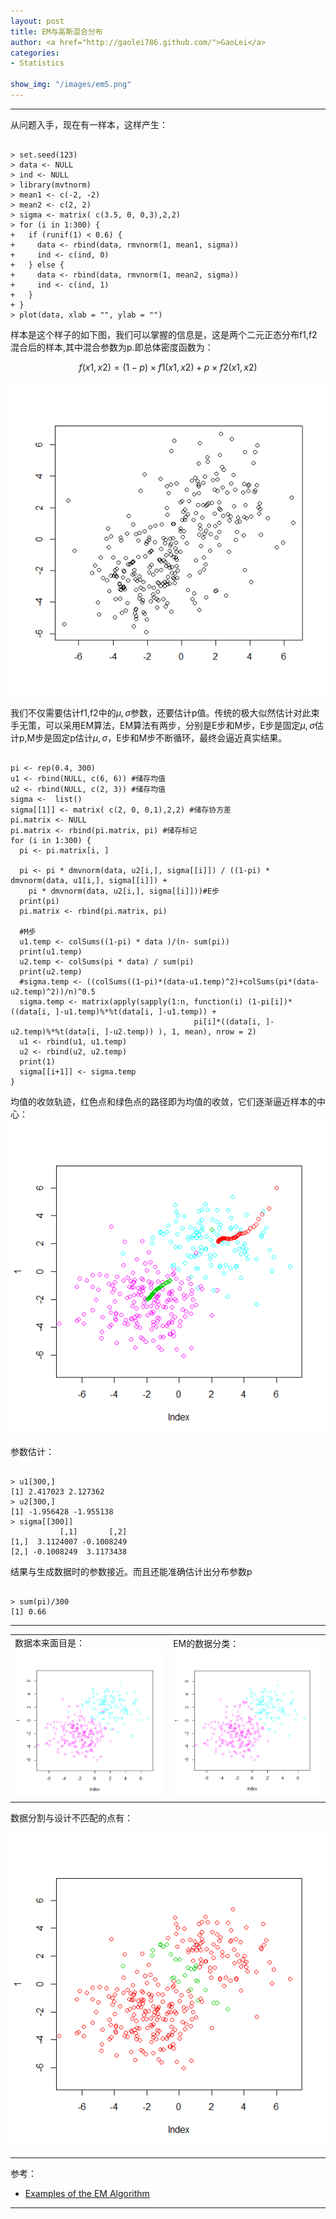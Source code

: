 ```yaml
---
layout: post
title: EM与高斯混合分布
author: <a href="http://gaolei786.github.com/">GaoLei</a>
categories:
- Statistics

show_img: "/images/em5.png"
---
```


---
从问题入手，现在有一样本，这样产生：

<pre><code>
> set.seed(123)
> data <- NULL
> ind <- NULL
> library(mvtnorm)
> mean1 <- c(-2, -2)
> mean2 <- c(2, 2)
> sigma <- matrix( c(3.5, 0, 0,3),2,2)
> for (i in 1:300) {
+   if (runif(1) < 0.6) {
+     data <- rbind(data, rmvnorm(1, mean1, sigma))
+     ind <- c(ind, 0)
+   } else {
+     data <- rbind(data, rmvnorm(1, mean2, sigma))
+     ind <- c(ind, 1)
+   }
+ }
> plot(data, xlab = "", ylab = "")
</code></pre>

样本是这个样子的如下图，我们可以掌握的信息是，这是两个二元正态分布f1,f2混合后的样本,其中混合参数为p.即总体密度函数为：

$$ f(x1,x2)=(1-p)\times f1(x1, x2) + p \times f2(x1, x2) $$


![acma](https://github.com/gaolei786/gaolei786.github.com/raw/master/images/em1.png)

我们不仅需要估计f1,f2中的$\mu, \sigma$参数，还要估计p值。传统的极大似然估计对此束手无策，可以采用EM算法，EM算法有两步，分别是E步和M步，E步是固定$\mu, \sigma$估计p,M步是固定p估计$\mu, \sigma$，E步和M步不断循环，最终会逼近真实结果。

<pre><code>
pi <- rep(0.4, 300)
u1 <- rbind(NULL, c(6, 6)) #储存均值
u2 <- rbind(NULL, c(2, 3)) #储存均值
sigma <-  list()
sigma[[1]] <- matrix( c(2, 0, 0,1),2,2) #储存协方差
pi.matrix <- NULL
pi.matrix <- rbind(pi.matrix, pi) #储存标记
for (i in 1:300) {
  pi <- pi.matrix[i, ]
  
  pi <- pi * dmvnorm(data, u2[i,], sigma[[i]]) / ((1-pi) * dmvnorm(data, u1[i,], sigma[[i]]) +
    pi * dmvnorm(data, u2[i,], sigma[[i]]))#E步
  print(pi)
  pi.matrix <- rbind(pi.matrix, pi)

  #M步
  u1.temp <- colSums((1-pi) * data )/(n- sum(pi))
  print(u1.temp)
  u2.temp <- colSums(pi * data) / sum(pi)
  print(u2.temp)
  #sigma.temp <- ((colSums((1-pi)*(data-u1.temp)^2)+colSums(pi*(data-u2.temp)^2))/n)^0.5
  sigma.temp <- matrix(apply(sapply(1:n, function(i) (1-pi[i])*((data[i, ]-u1.temp)%*%t(data[i, ]-u1.temp)) +
                                         pi[i]*((data[i, ]-u2.temp)%*%t(data[i, ]-u2.temp)) ), 1, mean), nrow = 2)
  u1 <- rbind(u1, u1.temp)
  u2 <- rbind(u2, u2.temp)
  print(1)
  sigma[[i+1]] <- sigma.temp
}
</code></pre>

均值的收敛轨迹，红色点和绿色点的路径即为均值的收敛，它们逐渐逼近样本的中心：
![acma](https://github.com/gaolei786/gaolei786.github.com/raw/master/images/em5.png)

参数估计：
<pre><code>
> u1[300,]
[1] 2.417023 2.127362
> u2[300,]
[1] -1.956428 -1.955138
> sigma[[300]]
           [,1]       [,2]
[1,]  3.1124007 -0.1008249
[2,] -0.1008249  3.1173438
</code></pre>

结果与生成数据时的参数接近。而且还能准确估计出分布参数p

<pre><code>
> sum(pi)/300
[1] 0.66
</code></pre>

---

<table>
<tr><td>
数据本来面目是：
<img src="https://github.com/gaolei786/gaolei786.github.com/raw/master/images/em2.png">
</td>
<td>
EM的数据分类：
<img src="https://github.com/gaolei786/gaolei786.github.com/raw/master/images/em3.png">
</td></tr>
</table>

数据分割与设计不匹配的点有：

![acma](https://github.com/gaolei786/gaolei786.github.com/raw/master/images/em4.png)

---

参考：

- [Examples of the EM Algorithm](http://sfb649.wiwi.hu-berlin.de/fedc_homepage/xplore/ebooks/html/csa/node45.html)

---





